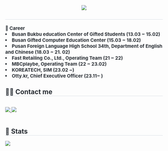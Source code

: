 <div align= "center">
    <img src="https://capsule-render.vercel.app/api?type=transparent&color=auto&height=120&text=&animation=&fontColor=000000&fontSize=50" />
    </div>
    <div style="text-align: left;"> 
    <h2 style="border-bottom: 1px solid #d8dee4; color: #282d33;">  </h2>  
    <div style="font-weight: 700; font-size: 15px; text-align: left; color: #282d33;"> 📖 Career</li><li>Busan Bukbu education Center of Gifted Students (13.03 ~ 15.02)</li><li>Busan Gifted Computer Education Center (15.03 ~ 18.02)</li><li>Pusan Foreign Language High School 34th, Department of English and Chinese (18.03 ~ 21. 02)</li><li>Fast Retailing Co., Ltd., Operating Team (21 ~ 22)</li><li>MBCplaybe, Operating Team (22 ~ 23.02)</li><li>KOREATECH, SIM (23.02 ~)</li><li>Otty.kr, Chief Executive Officer (23.11~ ) </div> 
    </div>
    <div style="text-align: left;">
    <h2 style="border-bottom: 1px solid #d8dee4; color: #282d33;"> 🧑‍💻 Contact me </h2> <br> 
    <div style="text-align: left;"> <a href=https://instagram.com/deokcheoncityboy> <img src="https://img.shields.io/badge/Instagram-E4405F?style=for-the-badge&logo=Instagram&logoColor=white&link=https://instagram.com/deokcheoncityboy"> </a>
         <a href=mailto:gimdongha0061> <img src="https://img.shields.io/badge/Gmail-EA4335?style=for-the-badge&logo=Gmail&logoColor=white&link=mailto:gimdongha0061"> </a>
          </div>  <br> 
    <div style="text-align: left;">  </div> 
    </div>
    <div style="text-align: left;"> 
    <h2 style="border-bottom: 1px solid #d8dee4; color: #282d33;"> 🏅 Stats </h2> <div style="text-align: left;">  <img src="https://github-readme-stats.vercel.app/api/top-langs/?username=rlaehdgk0061&layout=compact&bg_color=180,000000,&title_color=000000&text_color=000000"
           /> </div> 
    </div>
    
